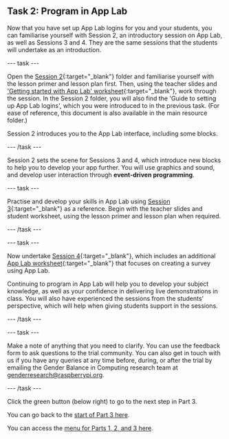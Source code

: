 ## Task 2: Program in App Lab
Now that you have set up App Lab logins for you and your students, you can familiarise yourself with Session 2, an introductory session on App Lab, as well as Sessions 3 and 4. They are the same sessions that the students will undertake as an introduction.

--- task ---

Open the [Session 2](https://drive.google.com/drive/folders/1-B1Prl0dV6d50cqEP-HtlP8zrITDqKcL?usp=sharing){:target="_blank"} folder and familiarise yourself with the lesson primer and lesson plan first. Then, using the teacher slides and ['Getting started with App Lab' worksheet](https://docs.google.com/document/d/1IwYU2oRs0Ff5cjE9ZdxAok4IMWv53R4px5M2NC0x3x8){:target="_blank"}, work through the session. In the Session 2 folder, you will also find the 'Guide to setting up App Lab logins', which you were introduced to in the previous task. (For ease of reference, this document is also available in the main resource folder.) 

Session 2 introduces you to the App Lab interface, including some blocks.

--- /task ---

Session 2 sets the scene for Sessions 3 and 4, which introduce new blocks to help you to develop your app further. You will use graphics and sound, and develop user interaction through **event-driven programming**.

--- task ---

Practise and develop your skills in App Lab using [Session 3](https://drive.google.com/drive/folders/1OYfIdz55tQuGu7ExJyy-X_z7XAdsjpwA?usp=sharing){:target="_blank"} as a reference. Begin with the teacher slides and student worksheet, using the lesson primer and lesson plan when required. 

--- /task ---

--- task ---

Now undertake [Session 4](https://drive.google.com/drive/folders/1079fGKPlU6PiyivyuYidvIATHTzWWp2G?usp=sharing){:target="_blank"}, which includes an additional [App Lab worksheet](https://docs.google.com/presentation/d/11SAvo8KPx9Yt6gX_4DvEgrjQl07W4JrKhjK4H92ex-U){:target="_blank"} that focuses on creating a survey using App Lab.

Continuing to program in App Lab will help you to develop your subject knowledge, as well as your confidence in delivering live demonstrations in class. You will also have experienced the sessions from the students' perspective, which will help when giving students support in the sessions. 

--- /task ---

--- task ---

Make a note of anything that you need to clarify. You can use the feedback form to ask questions to the trial community. You can also get in touch with us if you have any queries at any time before, during, or after the trial by emailing the Gender Balance in Computing research team at [genderresearch@raspberrypi.org](mailto:genderresearch@raspberrypi.org).

--- /task ---

Click the green button (below right) to go to the next step in Part 3.

You can go back to the [start of Part 3 here](https://projects.raspberrypi.org/en/projects/Year8-RelevanceTraining-Part3-GBICi4). 

You can access the [menu for Parts 1, 2, and 3 here](https://projects.raspberrypi.org/en/pathways/year8-relevancetraining-gbici4).
